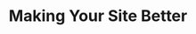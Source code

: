 ---
layout: chapter
title: Making Your Site Better
summary: Some additional tweaks you can do to make your site better optimized for older browsers. We also look at how you can optimize images we use on the site & anonymize IP addresses in Google Analytics.
tag: chapter-6
---
